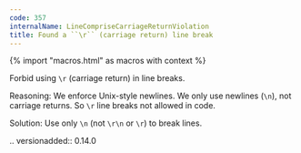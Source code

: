 ```yaml
---
code: 357
internalName: LineCompriseCarriageReturnViolation
title: Found a ``\r`` (carriage return) line break
---
```


{% import "macros.html" as macros with context %}

Forbid using `\r` (carriage return) in line breaks.

Reasoning: We enforce Unix-style newlines. We only use newlines (`\n`),
not carriage returns. So `\r` line breaks not allowed in code.

Solution: Use only `\n` (not `\r\n` or `\r`) to break lines.

.. versionadded:: 0.14.0